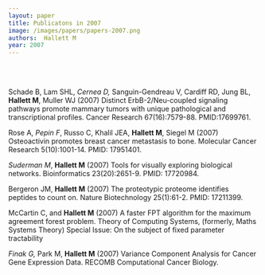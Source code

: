 ```yaml
---
layout: paper
title: Publicatons in 2007
image: /images/papers/papers-2007.png
authors:  Hallett M  
year: 2007
---
```



<br> <br>



Schade B, Lam SHL, <em>Cernea D,</em> Sanguin-Gendreau V, Cardiff RD, Jung BL, <strong>Hallett M</strong>, Muller WJ (2007) Distinct ErbB-2/Neu-coupled signaling pathways promote mammary tumors with unique pathological and transcriptional profiles. Cancer Research 67(16):7579-88. PMID:17699761. 


Rose A, <em>Pepin F</em>, Russo C, Khalil JEA, <strong>Hallett M</strong>, Siegel M (2007) Osteoactivin promotes breast cancer metastasis to bone. Molecular Cancer Research 5(10):1001-14. PMID: 17951401. 


<em>Suderman</em> <em>M</em>, <strong>Hallett M</strong> (2007) Tools for visually exploring biological networks. Bioinformatics 23(20):2651-9. PMID: 17720984. 


Bergeron JM, <strong>Hallett M</strong> (2007) The proteotypic proteome identifies peptides to count on. Nature Biotechnology 25(1):61-2. PMID: 17211399. 


McCartin C, and <strong>Hallett M</strong> (2007) A faster FPT algorithm for the maximum agreement forest problem. Theory of Computing Systems, (formerly, Maths Systems Theory) Special Issue: On the subject of fixed parameter tractability 


<em>Finak G, </em>Park M, <strong>Hallett M</strong> (2007) Variance Component Analysis for Cancer Gene Expression Data. RECOMB Computational Cancer Biology.


